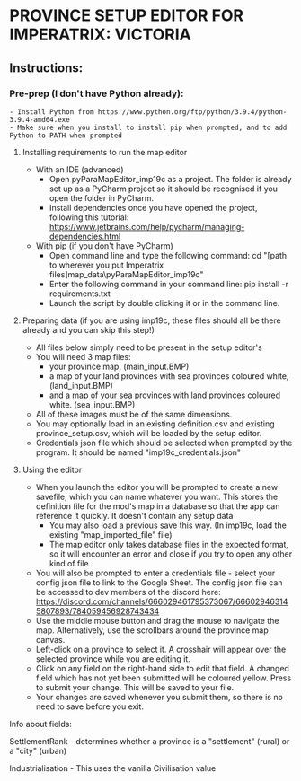 # PROVINCE SETUP EDITOR FOR IMPERATRIX: VICTORIA

## Instructions:

### Pre-prep (I don't have Python already):
	- Install Python from https://www.python.org/ftp/python/3.9.4/python-3.9.4-amd64.exe
	- Make sure when you install to install pip when prompted, and to add Python to PATH when prompted


1. Installing requirements to run the map editor
	- With an IDE (advanced)
		- Open pyParaMapEditor_imp19c as a project. The folder is already set up as a PyCharm project so it should be recognised if you open the folder in PyCharm.
		- Install dependencies once you have opened the project, following this tutorial: https://www.jetbrains.com/help/pycharm/managing-dependencies.html
	- With pip (if you don't have PyCharm)
		- Open command line and type the following command:
			cd "[path to wherever you put Imperatrix files]map_data\pyParaMapEditor_imp19c"
		- Enter the following command in your command line:
			pip install -r requirements.txt
		- Launch the script by double clicking it or in the command line.

2. Preparing data (if you are using imp19c, these files should all be there already and you can skip this step!)
	- All files below simply need to be present in the setup editor's
	- You will need 3 map files: 
		- your province map, (main_input.BMP)
		- a map of your land provinces with sea provinces coloured white, (land_input.BMP)
		- and a map of your sea provinces with land provinces coloured white. (sea_input.BMP)
	 - All of these images must be of the same dimensions.
	- You may optionally load in an existing definition.csv and existing province_setup.csv, which will be loaded by the setup editor. 
	- Credentials json file which should be selected when prompted by the program. It should be named "imp19c_credentials.json"
	

3. Using the editor
	 - When you launch the editor you will be prompted to create a new savefile, which you can name whatever you want. This stores the definition file for the mod's map in a database so that the app can reference it quickly. It doesn't contain any setup data
	 	- You may also load a previous save this way. (In imp19c, load the existing "map_imported_file" file)
	 	- The map editor only takes database files in the expected format, so it will encounter an error and close if you try to open any other kind of file.
	 - You will also be prompted to enter a credentials file - select your config json file to link to the Google Sheet. The config json file can be accessed to dev members of the discord here: https://discord.com/channels/666029461795373067/666029463145807893/784059456928743434
	 - Use the middle mouse button and drag the mouse to navigate the map. Alternatively, use the scrollbars around the province map canvas.
	 - Left-click on a province to select it. A crosshair will appear over the selected province while you are editing it.
	 - Click on any field on the right-hand side to edit that field.
	 	A changed field which has not yet been submitted will be coloured yellow.
	 	Press <Return> to submit your change. This will be saved to your file.
	- Your changes are saved whenever you submit them, so there is no need to save before you exit.

Info about fields:

SettlementRank - determines whether a province is a "settlement" (rural) or a "city" (urban)

Industrialisation - This uses the vanilla Civilisation value
